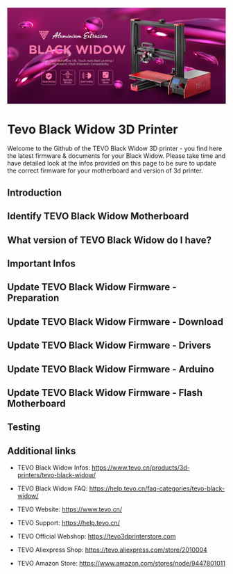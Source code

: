![tevo3d](img/tevo-black-widow-banner-01.jpg)
# Tevo Black Widow 3D Printer

Welcome to the Github of the TEVO Black Widow 3D printer - you find here the latest firmware & documents for your Black Widow. Please take time and have detailed look at the infos provided on this page to be sure to update the correct firmware for your motherboard and version of 3d printer.




## Introduction 


## Identify TEVO Black Widow Motherboard 


## What version of TEVO Black Widow do I have? 


## Important Infos


## Update TEVO Black Widow Firmware - Preparation


## Update TEVO Black Widow Firmware - Download


## Update TEVO Black Widow Firmware - Drivers


## Update TEVO Black Widow Firmware - Arduino


## Update TEVO Black Widow Firmware - Flash Motherboard


## Testing


## Additional links

- TEVO Black Widow Infos: https://www.tevo.cn/products/3d-printers/tevo-black-widow/
- TEVO Black Widow FAQ: https://help.tevo.cn/faq-categories/tevo-black-widow/

- TEVO Website: https://www.tevo.cn/
- TEVO Support: https://help.tevo.cn/

- TEVO Official Webshop: https://tevo3dprinterstore.com
- TEVO Aliexpress Shop: https://tevo.aliexpress.com/store/2010004
- TEVO Amazon Store: https://www.amazon.com/stores/node/9447801011

